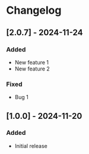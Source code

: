 # Changelog

## [2.0.7] - 2024-11-24
### Added
- New feature 1
- New feature 2

### Fixed
- Bug 1

## [1.0.0] - 2024-11-20
### Added
- Initial release
